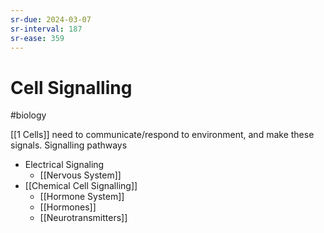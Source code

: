 ```yaml
---
sr-due: 2024-03-07
sr-interval: 187
sr-ease: 359
---
```

# Cell Signalling
#biology 

[[1 Cells]] need to communicate/respond to environment, and make these signals.
Signalling pathways
- Electrical Signaling
	- [[Nervous System]]
- [[Chemical Cell Signalling]]
	- [[Hormone System]]
	- [[Hormones]]
	- [[Neurotransmitters]]